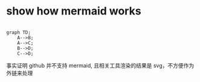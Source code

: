 # show how mermaid works

```mermaid

graph TD;
    A-->B;
    A-->C;
    B-->D;
    C-->D;
```

事实证明 github 并不支持 mermaid, 且相关工具渲染的结果是 svg，不方便作为外链来处理
